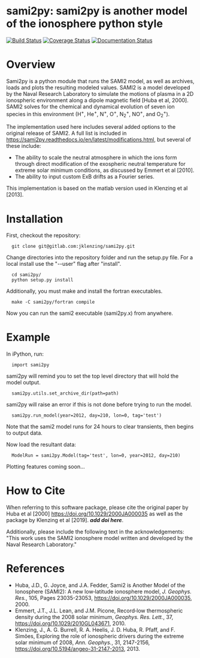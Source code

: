 # sami2py: sami2py is another model of the ionosphere python style
[![Build Status](https://travis-ci.com/jklenzing/sami2py.svg?branch=master)](https://travis-ci.com/jklenzing/sami2py)
[![Coverage Status](https://coveralls.io/repos/github/jklenzing/sami2py/badge.svg?branch=master)](https://coveralls.io/github/jklenzing/sami2py?branch=master)
[![Documentation Status](https://readthedocs.org/projects/sami2py/badge/?version=latest)](http://sami2py.readthedocs.io/en/latest/?badge=latest)

# Overview

Sami2py is a python module that runs the SAMI2 model, as well as archives, loads and plots the resulting modeled values. SAMI2 is a model developed by the Naval Research Laboratory to simulate the motions of plasma in a 2D ionospheric environment along a dipole magnetic field [Huba et al, 2000].  SAMI2 solves for the chemical and dynamical evolution of seven ion species in this environment (H<sup>+</sup>, He<sup>+</sup>, N<sup>+</sup>, O<sup>+</sup>, N<sub>2</sub><sup>+</sup>, NO<sup>+</sup>, and O<sub>2</sub><sup>+</sup>).

The implementation used here includes several added options to the original release of SAMI2.  A full list is included in https://sami2py.readthedocs.io/en/latest/modifications.html, but several of these include:
 - The ability to scale the neutral atmosphere in which the ions form through direct modification of the exospheric neutral temperature for extreme solar minimum conditions, as discussed by Emmert et al [2010].  
 - The ability to input custom ExB drifts as a Fourier series.
 
 This implementation is based on the matlab version used in Klenzing et al [2013].

# Installation

First, checkout the repository:

```
  git clone git@gitlab.com:jklenzing/sami2py.git
```

Change directories into the repository folder and run the setup.py file.  For
a local install use the "--user" flag after "install".

```
  cd sami2py/
  python setup.py install
```

Additionally, you must make and install the fortran executables.

```
  make -C sami2py/fortran compile
```

Now you can run the sami2 executable (sami2py.x) from anywhere.


# Example

In iPython, run:

```
  import sami2py
```

sami2py will remind you to set the top level directory that will hold the model output.

```
  sami2py.utils.set_archive_dir(path=path)
```

sami2py will raise an error if this is not done before trying to run the model.

```
  sami2py.run_model(year=2012, day=210, lon=0, tag='test')
```

Note that the sami2 model runs for 24 hours to clear transients, then begins to output data.

Now load the resultant data:

```
  ModelRun = sami2py.Model(tag='test', lon=0, year=2012, day=210)
```

Plotting features coming soon...

# How to Cite
When referring to this software package, please cite the original paper by Huba et al [2000] https://doi.org/10.1029/2000JA000035 as well as the package by Klenzing et al [2019]. ***add doi here***.

Additionally, please include the following text in the acknowledgements: "This
work uses the SAMI2 ionosphere model written and developed by the Naval Research Laboratory."

# References
- Huba, J.D., G. Joyce, and J.A. Fedder, Sami2 is Another Model of the Ionosphere (SAMI2): A new low‐latitude ionosphere model, *J. Geophys. Res.*, 105, Pages 23035-23053, https://doi.org/10.1029/2000JA000035, 2000.
- Emmert, J.T., J.L. Lean, and J.M. Picone, Record‐low thermospheric density during the 2008 solar minimum, *Geophys. Res. Lett.*, 37, https://doi.org/10.1029/2010GL043671, 2010.
- Klenzing, J., A. G. Burrell, R. A. Heelis, J. D. Huba, R. Pfaff, and F. Simões, Exploring the role of ionospheric drivers during the extreme solar minimum of 2008, *Ann. Geophys.*, 31, 2147-2156, https://doi.org/10.5194/angeo-31-2147-2013, 2013.
